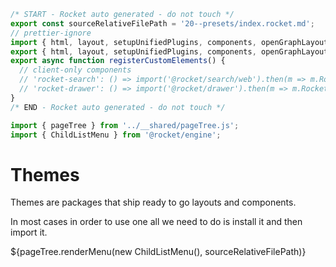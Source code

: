 ```js server
/* START - Rocket auto generated - do not touch */
export const sourceRelativeFilePath = '20--presets/index.rocket.md';
// prettier-ignore
import { html, layout, setupUnifiedPlugins, components, openGraphLayout } from '../recursive.data.js';
export { html, layout, setupUnifiedPlugins, components, openGraphLayout };
export async function registerCustomElements() {
  // client-only components
  // 'rocket-search': () => import('@rocket/search/web').then(m => m.RocketSearch),
  // 'rocket-drawer': () => import('@rocket/drawer').then(m => m.RocketDrawer),
}
/* END - Rocket auto generated - do not touch */

import { pageTree } from '../__shared/pageTree.js';
import { ChildListMenu } from '@rocket/engine';
```

# Themes

Themes are packages that ship ready to go layouts and components.

In most cases in order to use one all we need to do is install it and then import it.

<div>${pageTree.renderMenu(new ChildListMenu(), sourceRelativeFilePath)}</div>
